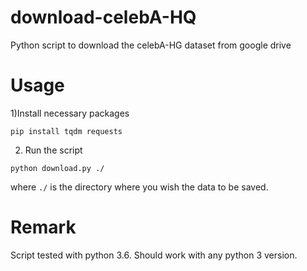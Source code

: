 # download-celebA-HQ
Python script to download the celebA-HG dataset from google drive


# Usage
1)Install necessary packages
```
pip install tqdm requests

```
2) Run the script
```
python download.py ./
```
where `./` is the directory where you wish the data to be saved.


# Remark
Script tested with python 3.6. Should work with any python 3 version.